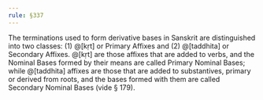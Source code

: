 ```yaml
---
rule: §337
---
```


The terminations used to form derivative bases in Sanskrit are distinguished into two classes: (1) @[kṛt] or Primary Affixes and (2) @[taddhita] or Secondary Affixes. @[kṛt] are those affixes that are added to verbs, and the Nominal Bases formed by their means are called Primary Nominal Bases; while @[taddhita] affixes are those that are added to substantives, primary or derived from roots, and the bases formed with them are called Secondary Nominal Bases (vide § 179).